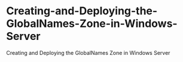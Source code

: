 # Creating-and-Deploying-the-GlobalNames-Zone-in-Windows-Server
Creating and Deploying the GlobalNames Zone in Windows Server
